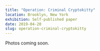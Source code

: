 ```yaml
---
title: "Operation: Criminal Cryptokitty"
location: Brooklyn, New York
exhibition: Self-published paper
date: 2019-04-20
slug: operation-criminal-cryptokitty
---
```


Photos coming soon.
